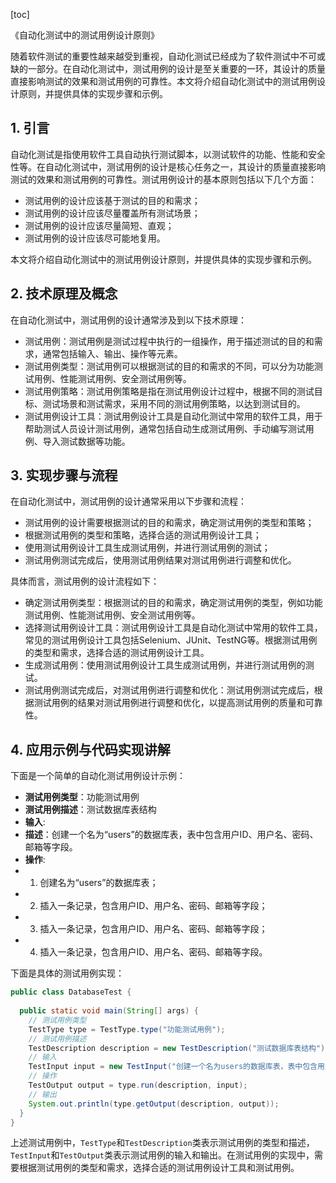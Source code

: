 
[toc]                    
                
                
《自动化测试中的测试用例设计原则》

随着软件测试的重要性越来越受到重视，自动化测试已经成为了软件测试中不可或缺的一部分。在自动化测试中，测试用例的设计是至关重要的一环，其设计的质量直接影响测试的效果和测试用例的可靠性。本文将介绍自动化测试中的测试用例设计原则，并提供具体的实现步骤和示例。

## 1. 引言

自动化测试是指使用软件工具自动执行测试脚本，以测试软件的功能、性能和安全性等。在自动化测试中，测试用例的设计是核心任务之一，其设计的质量直接影响测试的效果和测试用例的可靠性。测试用例设计的基本原则包括以下几个方面：

- 测试用例的设计应该基于测试的目的和需求；
- 测试用例的设计应该尽量覆盖所有测试场景；
- 测试用例的设计应该尽量简短、直观；
- 测试用例的设计应该尽可能地复用。

本文将介绍自动化测试中的测试用例设计原则，并提供具体的实现步骤和示例。

## 2. 技术原理及概念

在自动化测试中，测试用例的设计通常涉及到以下技术原理：

- 测试用例：测试用例是测试过程中执行的一组操作，用于描述测试的目的和需求，通常包括输入、输出、操作等元素。
- 测试用例类型：测试用例可以根据测试的目的和需求的不同，可以分为功能测试用例、性能测试用例、安全测试用例等。
- 测试用例策略：测试用例策略是指在测试用例设计过程中，根据不同的测试目标、测试场景和测试需求，采用不同的测试用例策略，以达到测试目的。
- 测试用例设计工具：测试用例设计工具是自动化测试中常用的软件工具，用于帮助测试人员设计测试用例，通常包括自动生成测试用例、手动编写测试用例、导入测试数据等功能。

## 3. 实现步骤与流程

在自动化测试中，测试用例的设计通常采用以下步骤和流程：

- 测试用例的设计需要根据测试的目的和需求，确定测试用例的类型和策略；
- 根据测试用例的类型和策略，选择合适的测试用例设计工具；
- 使用测试用例设计工具生成测试用例，并进行测试用例的测试；
- 测试用例测试完成后，使用测试用例结果对测试用例进行调整和优化。

具体而言，测试用例的设计流程如下：

- 确定测试用例类型：根据测试的目的和需求，确定测试用例的类型，例如功能测试用例、性能测试用例、安全测试用例等。
- 选择测试用例设计工具：测试用例设计工具是自动化测试中常用的软件工具，常见的测试用例设计工具包括Selenium、JUnit、TestNG等。根据测试用例的类型和需求，选择合适的测试用例设计工具。
- 生成测试用例：使用测试用例设计工具生成测试用例，并进行测试用例的测试。
- 测试用例测试完成后，对测试用例进行调整和优化：测试用例测试完成后，根据测试用例的结果对测试用例进行调整和优化，以提高测试用例的质量和可靠性。

## 4. 应用示例与代码实现讲解

下面是一个简单的自动化测试用例设计示例：

- **测试用例类型**：功能测试用例
- **测试用例描述**：测试数据库表结构
- **输入**:
-   **描述**：创建一个名为“users”的数据库表，表中包含用户ID、用户名、密码、邮箱等字段。
- **操作**:
-   1. 创建名为“users”的数据库表；
-   2. 插入一条记录，包含用户ID、用户名、密码、邮箱等字段；
-   3. 插入一条记录，包含用户ID、用户名、密码、邮箱等字段；
-   4. 插入一条记录，包含用户ID、用户名、密码、邮箱等字段。

下面是具体的测试用例实现：

```java
public class DatabaseTest {
  
  public static void main(String[] args) {
    // 测试用例类型
    TestType type = TestType.type("功能测试用例");
    // 测试用例描述
    TestDescription description = new TestDescription("测试数据库表结构");
    // 输入
    TestInput input = new TestInput("创建一个名为users的数据库表，表中包含用户ID、用户名、密码、邮箱等字段");
    // 操作
    TestOutput output = type.run(description, input);
    // 输出
    System.out.println(type.getOutput(description, output));
  }
}
```

上述测试用例中，`TestType`和`TestDescription`类表示测试用例的类型和描述，`TestInput`和`TestOutput`类表示测试用例的输入和输出。在测试用例的实现中，需要根据测试用例的类型和需求，选择合适的测试用例设计工具和测试用例。

